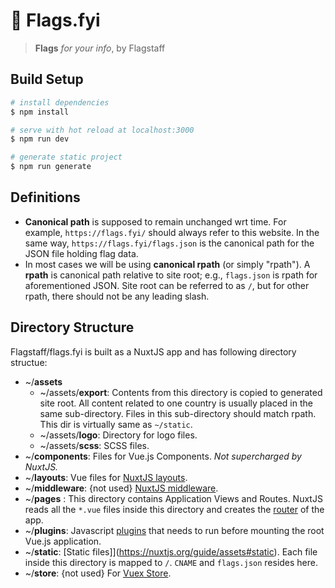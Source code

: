 # 🚩 Flags.fyi

> **Flags** _for your info_, by Flagstaff

## Build Setup

```bash
# install dependencies
$ npm install

# serve with hot reload at localhost:3000
$ npm run dev

# generate static project
$ npm run generate
```

## Definitions

- **Canonical path** is supposed to remain unchanged wrt time. For example,
  `https://flags.fyi/` should always refer to this website. In the same way,
  `https://flags.fyi/flags.json` is the canonical path for the JSON file holding
  flag data.
- In most cases we will be using **canonical rpath** (or simply "rpath"). A
  **rpath** is canonical path relative to site root; e.g., `flags.json` is rpath
  for aforementioned JSON. Site root can be referred to as `/`, but for other
  rpath, there should not be any leading slash.

## Directory Structure

Flagstaff/flags.fyi is built as a NuxtJS app and has following directory
structue:

- ~/**assets**
  - ~/assets/**export**: Contents from this directory is copied to generated
    site root. All content related to one country is usually placed in the same
    sub-directory. Files in this sub-directory should match rpath. This dir is
    virtually same as `~/static`.
  - ~/assets/**logo**: Directory for logo files.
  - ~/assets/**scss**: SCSS files.
- ~/**components**: Files for Vue.js Components. _Not supercharged by NuxtJS._
- ~/**layouts**: Vue files for
  [NuxtJS layouts](https://nuxtjs.org/guide/views#layouts).
- ~/**middleware**: {not used}
  [NuxtJS middleware](https://nuxtjs.org/guide/routing#middleware).
- ~/**pages** : This directory contains Application Views and Routes. NuxtJS
  reads all the `*.vue` files inside this directory and creates the
  [router](https://nuxtjs.org/guide/routing) of the app.
- ~/**plugins**: Javascript [plugins](https://nuxtjs.org/guide/plugins) that
  needs to run before mounting the root Vue.js application.
- ~/**static**: [Static files]](https://nuxtjs.org/guide/assets#static). Each
  file inside this directory is mapped to `/`. `CNAME` and `flags.json` resides
  here.
- ~/**store**: {not used} For [Vuex Store](https://nuxtjs.org/guide/vuex-store).
